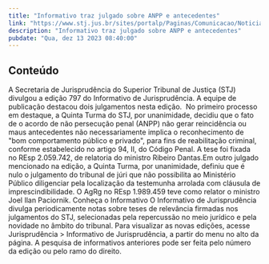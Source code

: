 ```yaml
---
title: "Informativo traz julgado sobre ANPP e antecedentes"
link: "https://www.stj.jus.br/sites/portalp/Paginas/Comunicacao/Noticias/2023/13122023-Informativo-traz-julgado-sobre-ANPP-e-antecedentes.aspx"
description: "Informativo traz julgado sobre ANPP e antecedentes"
pubdate: "Qua, dez 13 2023 08:40:00"
---
```


## Conteúdo

A Secretaria de Jurisprudência do Superior Tribunal de Justiça (STJ) divulgou a edição 797 do Informativo de Jurisprudência. A equipe de publicação destacou dois julgamentos nesta edição.  No primeiro processo em destaque, a Quinta Turma do STJ, por unanimidade, decidiu que o fato de o acordo de não persecução penal (ANPP) não gerar reincidência ou maus antecedentes não necessariamente implica o reconhecimento de "bom comportamento público e privado", para fins de reabilitação criminal, conforme estabelecido no artigo 94, II, do Código Penal. A tese foi fixada no REsp 2.059.742, de relatoria do ministro Ribeiro Dantas.Em outro julgado mencionado na edição, a Quinta Turma, por unanimidade, definiu que é nulo o julgamento do tribunal de júri que não possibilita ao Ministério Público diligenciar pela localização da testemunha arrolada com cláusula de imprescindibilidade. O AgRg no REsp 1.989.459 teve como relator o ministro Joel Ilan Paciornik. Conheça o Informativo O Informativo de Jurisprudência divulga periodicamente notas sobre teses de relevância firmadas nos julgamentos do STJ, selecionadas pela repercussão no meio jurídico e pela novidade no âmbito do tribunal. Para visualizar as novas edições, acesse Jurisprudência > Informativo de Jurisprudência, a partir do menu no alto da página. A pesquisa de informativos anteriores pode ser feita pelo número da edição ou pelo ramo do direito.
